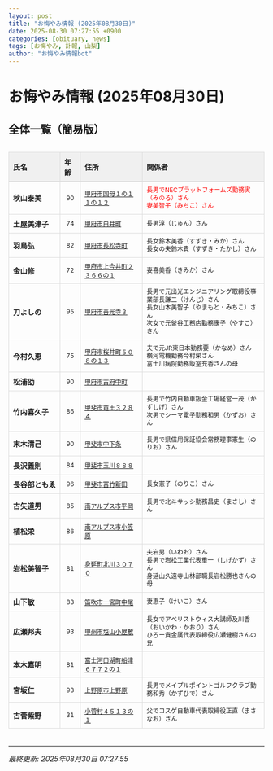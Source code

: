 ```yaml
---
layout: post
title: "お悔やみ情報 (2025年08月30日)"
date: 2025-08-30 07:27:55 +0900
categories: [obituary, news]
tags: [お悔やみ, 訃報, 山梨]
author: "お悔やみ情報bot"
---
```


<style>
@media (max-width: 768px) {
  .compact-table { font-size: 12px; }
  .compact-table th, .compact-table td { padding: 4px !important; }
  .responsive-table { overflow-x: auto; -webkit-overflow-scrolling: touch; }
  table { min-width: auto !important; }
}
</style>

# お悔やみ情報 (2025年08月30日)

## 全体一覧（簡易版）

<div class="responsive-table" style="overflow-x: auto; max-width: 100%; margin-bottom: 20px;">
<table class="compact-table" style="width: 100%; border-collapse: collapse; font-size: 14px; min-width: 300px;">
<thead>
<tr style="background-color: #f0f0f0; border-bottom: 2px solid #ddd;">
<th style="padding: 8px; text-align: left; border: 1px solid #ddd; font-weight: bold;">氏名</th>
<th style="padding: 8px; text-align: left; border: 1px solid #ddd; font-weight: bold;">年齢</th>
<th style="padding: 8px; text-align: left; border: 1px solid #ddd; font-weight: bold;">住所</th>
<th style="padding: 8px; text-align: left; border: 1px solid #ddd; font-weight: bold;">関係者</th>
</tr>
</thead>
<tbody>
<tr style="border-bottom: 1px solid #eee;">
<td style="padding: 8px; border: 1px solid #ddd; font-weight: bold; white-space: nowrap;">秋山泰美</td>
<td style="padding: 8px; border: 1px solid #ddd; text-align: center; font-size: 12px;">90</td>
<td style="padding: 8px; border: 1px solid #ddd; font-size: 12px;"><a href="https://www.google.com/maps/search/?api=1&query=%E7%94%B2%E5%BA%9C%E5%B8%82%E5%9B%BD%E6%AF%8D%EF%BC%91%E3%81%AE%EF%BC%91%EF%BC%91%E3%81%AE%EF%BC%91%EF%BC%92" target="_blank" rel="noopener">甲府市国母１の１１の１２</a></td>
<td style="color: red; padding: 8px; border: 1px solid #ddd; font-size: 12px; line-height: 1.3; white-space: normal;">長男でNECプラットフォームズ勤務実（みのる）さん<br>妻美智子（みちこ）さん</td>
</tr>
<tr style="border-bottom: 1px solid #eee;">
<td style="padding: 8px; border: 1px solid #ddd; font-weight: bold; white-space: nowrap;">土屋美津子</td>
<td style="padding: 8px; border: 1px solid #ddd; text-align: center; font-size: 12px;">74</td>
<td style="padding: 8px; border: 1px solid #ddd; font-size: 12px;"><a href="https://www.google.com/maps/search/?api=1&query=%E7%94%B2%E5%BA%9C%E5%B8%82%E7%99%BD%E4%BA%95%E7%94%BA" target="_blank" rel="noopener">甲府市白井町</a></td>
<td style="padding: 8px; border: 1px solid #ddd; font-size: 12px; line-height: 1.3; white-space: normal;">長男淳（じゅん）さん</td>
</tr>
<tr style="border-bottom: 1px solid #eee;">
<td style="padding: 8px; border: 1px solid #ddd; font-weight: bold; white-space: nowrap;">羽鳥弘</td>
<td style="padding: 8px; border: 1px solid #ddd; text-align: center; font-size: 12px;">82</td>
<td style="padding: 8px; border: 1px solid #ddd; font-size: 12px;"><a href="https://www.google.com/maps/search/?api=1&query=%E7%94%B2%E5%BA%9C%E5%B8%82%E9%95%B7%E6%9D%BE%E5%AF%BA%E7%94%BA" target="_blank" rel="noopener">甲府市長松寺町</a></td>
<td style="padding: 8px; border: 1px solid #ddd; font-size: 12px; line-height: 1.3; white-space: normal;">長女鈴木美香（すずき・みか）さん<br>長女の夫鈴木貴（すずき・たかし）さん</td>
</tr>
<tr style="border-bottom: 1px solid #eee;">
<td style="padding: 8px; border: 1px solid #ddd; font-weight: bold; white-space: nowrap;">金山修</td>
<td style="padding: 8px; border: 1px solid #ddd; text-align: center; font-size: 12px;">72</td>
<td style="padding: 8px; border: 1px solid #ddd; font-size: 12px;"><a href="https://www.google.com/maps/search/?api=1&query=%E7%94%B2%E5%BA%9C%E5%B8%82%E4%B8%8A%E4%BB%8A%E4%BA%95%E7%94%BA%EF%BC%92%EF%BC%93%EF%BC%96%EF%BC%96%E3%81%AE%EF%BC%91" target="_blank" rel="noopener">甲府市上今井町２３６６の１</a></td>
<td style="padding: 8px; border: 1px solid #ddd; font-size: 12px; line-height: 1.3; white-space: normal;">妻喜美香（きみか）さん</td>
</tr>
<tr style="border-bottom: 1px solid #eee;">
<td style="padding: 8px; border: 1px solid #ddd; font-weight: bold; white-space: nowrap;">刀よしの</td>
<td style="padding: 8px; border: 1px solid #ddd; text-align: center; font-size: 12px;">95</td>
<td style="padding: 8px; border: 1px solid #ddd; font-size: 12px;"><a href="https://www.google.com/maps/search/?api=1&query=%E7%94%B2%E5%BA%9C%E5%B8%82%E5%96%84%E5%85%89%E5%AF%BA%EF%BC%93" target="_blank" rel="noopener">甲府市善光寺３</a></td>
<td style="padding: 8px; border: 1px solid #ddd; font-size: 12px; line-height: 1.3; white-space: normal;">長男で元出光エンジニアリング取締役事業部長謙二（けんじ）さん<br>長女山本美智子（やまもと・みちこ）さん<br>次女で元釜谷工務店勤務康子（やすこ）さん</td>
</tr>
<tr style="border-bottom: 1px solid #eee;">
<td style="padding: 8px; border: 1px solid #ddd; font-weight: bold; white-space: nowrap;">今村久恵</td>
<td style="padding: 8px; border: 1px solid #ddd; text-align: center; font-size: 12px;">75</td>
<td style="padding: 8px; border: 1px solid #ddd; font-size: 12px;"><a href="https://www.google.com/maps/search/?api=1&query=%E7%94%B2%E5%BA%9C%E5%B8%82%E6%A1%9C%E4%BA%95%E7%94%BA%EF%BC%95%EF%BC%90%EF%BC%98%E3%81%AE%EF%BC%91%EF%BC%93" target="_blank" rel="noopener">甲府市桜井町５０８の１３</a></td>
<td style="padding: 8px; border: 1px solid #ddd; font-size: 12px; line-height: 1.3; white-space: normal;">夫で元JR東日本勤務要（かなめ）さん<br>横河電機勤務今村栄さん<br>富士川病院勤務飯室充香さんの母</td>
</tr>
<tr style="border-bottom: 1px solid #eee;">
<td style="padding: 8px; border: 1px solid #ddd; font-weight: bold; white-space: nowrap;">松浦劭</td>
<td style="padding: 8px; border: 1px solid #ddd; text-align: center; font-size: 12px;">90</td>
<td style="padding: 8px; border: 1px solid #ddd; font-size: 12px;"><a href="https://www.google.com/maps/search/?api=1&query=%E7%94%B2%E5%BA%9C%E5%B8%82%E5%8F%A4%E5%BA%9C%E4%B8%AD%E7%94%BA" target="_blank" rel="noopener">甲府市古府中町</a></td>
<td style="padding: 8px; border: 1px solid #ddd; font-size: 12px; line-height: 1.3; white-space: normal;"></td>
</tr>
<tr style="border-bottom: 1px solid #eee;">
<td style="padding: 8px; border: 1px solid #ddd; font-weight: bold; white-space: nowrap;">竹内喜久子</td>
<td style="padding: 8px; border: 1px solid #ddd; text-align: center; font-size: 12px;">86</td>
<td style="padding: 8px; border: 1px solid #ddd; font-size: 12px;"><a href="https://www.google.com/maps/search/?api=1&query=%E7%94%B2%E6%96%90%E5%B8%82%E7%AB%9C%E7%8E%8B%EF%BC%93%EF%BC%92%EF%BC%98%EF%BC%94" target="_blank" rel="noopener">甲斐市竜王３２８４</a></td>
<td style="padding: 8px; border: 1px solid #ddd; font-size: 12px; line-height: 1.3; white-space: normal;">長男で竹内自動車鈑金工場経営一茂（かずしげ）さん<br>次男でシーマ電子勤務和男（かずお）さん</td>
</tr>
<tr style="border-bottom: 1px solid #eee;">
<td style="padding: 8px; border: 1px solid #ddd; font-weight: bold; white-space: nowrap;">末木清己</td>
<td style="padding: 8px; border: 1px solid #ddd; text-align: center; font-size: 12px;">90</td>
<td style="padding: 8px; border: 1px solid #ddd; font-size: 12px;"><a href="https://www.google.com/maps/search/?api=1&query=%E7%94%B2%E6%96%90%E5%B8%82%E4%B8%AD%E4%B8%8B%E6%9D%A1" target="_blank" rel="noopener">甲斐市中下条</a></td>
<td style="padding: 8px; border: 1px solid #ddd; font-size: 12px; line-height: 1.3; white-space: normal;">長男で県信用保証協会常務理事憲生（のりお）さん</td>
</tr>
<tr style="border-bottom: 1px solid #eee;">
<td style="padding: 8px; border: 1px solid #ddd; font-weight: bold; white-space: nowrap;">長沢義則</td>
<td style="padding: 8px; border: 1px solid #ddd; text-align: center; font-size: 12px;">84</td>
<td style="padding: 8px; border: 1px solid #ddd; font-size: 12px;"><a href="https://www.google.com/maps/search/?api=1&query=%E7%94%B2%E6%96%90%E5%B8%82%E7%8E%89%E5%B7%9D%EF%BC%98%EF%BC%98%EF%BC%98" target="_blank" rel="noopener">甲斐市玉川８８８</a></td>
<td style="padding: 8px; border: 1px solid #ddd; font-size: 12px; line-height: 1.3; white-space: normal;"></td>
</tr>
<tr style="border-bottom: 1px solid #eee;">
<td style="padding: 8px; border: 1px solid #ddd; font-weight: bold; white-space: nowrap;">長谷部ともゑ</td>
<td style="padding: 8px; border: 1px solid #ddd; text-align: center; font-size: 12px;">96</td>
<td style="padding: 8px; border: 1px solid #ddd; font-size: 12px;"><a href="https://www.google.com/maps/search/?api=1&query=%E7%94%B2%E6%96%90%E5%B8%82%E5%AF%8C%E7%AB%B9%E6%96%B0%E7%94%B0" target="_blank" rel="noopener">甲斐市富竹新田</a></td>
<td style="padding: 8px; border: 1px solid #ddd; font-size: 12px; line-height: 1.3; white-space: normal;">長女憲子（のりこ）さん</td>
</tr>
<tr style="border-bottom: 1px solid #eee;">
<td style="padding: 8px; border: 1px solid #ddd; font-weight: bold; white-space: nowrap;">古矢道男</td>
<td style="padding: 8px; border: 1px solid #ddd; text-align: center; font-size: 12px;">85</td>
<td style="padding: 8px; border: 1px solid #ddd; font-size: 12px;"><a href="https://www.google.com/maps/search/?api=1&query=%E5%8D%97%E3%82%A2%E3%83%AB%E3%83%97%E3%82%B9%E5%B8%82%E5%B9%B3%E5%B2%A1" target="_blank" rel="noopener">南アルプス市平岡</a></td>
<td style="padding: 8px; border: 1px solid #ddd; font-size: 12px; line-height: 1.3; white-space: normal;">長男で北斗サッシ勤務昌史（まさし）さん</td>
</tr>
<tr style="border-bottom: 1px solid #eee;">
<td style="padding: 8px; border: 1px solid #ddd; font-weight: bold; white-space: nowrap;">植松栄</td>
<td style="padding: 8px; border: 1px solid #ddd; text-align: center; font-size: 12px;">86</td>
<td style="padding: 8px; border: 1px solid #ddd; font-size: 12px;"><a href="https://www.google.com/maps/search/?api=1&query=%E5%8D%97%E3%82%A2%E3%83%AB%E3%83%97%E3%82%B9%E5%B8%82%E5%B0%8F%E7%AC%A0%E5%8E%9F" target="_blank" rel="noopener">南アルプス市小笠原</a></td>
<td style="padding: 8px; border: 1px solid #ddd; font-size: 12px; line-height: 1.3; white-space: normal;"></td>
</tr>
<tr style="border-bottom: 1px solid #eee;">
<td style="padding: 8px; border: 1px solid #ddd; font-weight: bold; white-space: nowrap;">岩松美智子</td>
<td style="padding: 8px; border: 1px solid #ddd; text-align: center; font-size: 12px;">81</td>
<td style="padding: 8px; border: 1px solid #ddd; font-size: 12px;"><a href="https://www.google.com/maps/search/?api=1&query=%E8%BA%AB%E5%BB%B6%E7%94%BA%E5%8C%97%E5%B7%9D%EF%BC%93%EF%BC%90%EF%BC%97%EF%BC%90" target="_blank" rel="noopener">身延町北川３０７０</a></td>
<td style="padding: 8px; border: 1px solid #ddd; font-size: 12px; line-height: 1.3; white-space: normal;">夫岩男（いわお）さん<br>長男で岩松工業代表重一（しげかず）さん<br>身延山久遠寺山林部職長岩松勝也さんの母</td>
</tr>
<tr style="border-bottom: 1px solid #eee;">
<td style="padding: 8px; border: 1px solid #ddd; font-weight: bold; white-space: nowrap;">山下敏</td>
<td style="padding: 8px; border: 1px solid #ddd; text-align: center; font-size: 12px;">83</td>
<td style="padding: 8px; border: 1px solid #ddd; font-size: 12px;"><a href="https://www.google.com/maps/search/?api=1&query=%E7%AC%9B%E5%90%B9%E5%B8%82%E4%B8%80%E5%AE%AE%E7%94%BA%E4%B8%AD%E5%B0%BE" target="_blank" rel="noopener">笛吹市一宮町中尾</a></td>
<td style="padding: 8px; border: 1px solid #ddd; font-size: 12px; line-height: 1.3; white-space: normal;">妻恵子（けいこ）さん</td>
</tr>
<tr style="border-bottom: 1px solid #eee;">
<td style="padding: 8px; border: 1px solid #ddd; font-weight: bold; white-space: nowrap;">広瀬邦夫</td>
<td style="padding: 8px; border: 1px solid #ddd; text-align: center; font-size: 12px;">93</td>
<td style="padding: 8px; border: 1px solid #ddd; font-size: 12px;"><a href="https://www.google.com/maps/search/?api=1&query=%E7%94%B2%E5%B7%9E%E5%B8%82%E5%A1%A9%E5%B1%B1%E5%B0%8F%E5%B1%8B%E6%95%B7" target="_blank" rel="noopener">甲州市塩山小屋敷</a></td>
<td style="padding: 8px; border: 1px solid #ddd; font-size: 12px; line-height: 1.3; white-space: normal;">長女でアベリストウィス大講師及川香（おいかわ・かおり）さん<br>ひろー貴金属代表取締役広瀬健樹さんの兄</td>
</tr>
<tr style="border-bottom: 1px solid #eee;">
<td style="padding: 8px; border: 1px solid #ddd; font-weight: bold; white-space: nowrap;">本木嘉明</td>
<td style="padding: 8px; border: 1px solid #ddd; text-align: center; font-size: 12px;">81</td>
<td style="padding: 8px; border: 1px solid #ddd; font-size: 12px;"><a href="https://www.google.com/maps/search/?api=1&query=%E5%AF%8C%E5%A3%AB%E6%B2%B3%E5%8F%A3%E6%B9%96%E7%94%BA%E8%88%B9%E6%B4%A5%EF%BC%96%EF%BC%97%EF%BC%97%EF%BC%92%E3%81%AE%EF%BC%91" target="_blank" rel="noopener">富士河口湖町船津６７７２の１</a></td>
<td style="padding: 8px; border: 1px solid #ddd; font-size: 12px; line-height: 1.3; white-space: normal;"></td>
</tr>
<tr style="border-bottom: 1px solid #eee;">
<td style="padding: 8px; border: 1px solid #ddd; font-weight: bold; white-space: nowrap;">宮坂仁</td>
<td style="padding: 8px; border: 1px solid #ddd; text-align: center; font-size: 12px;">93</td>
<td style="padding: 8px; border: 1px solid #ddd; font-size: 12px;"><a href="https://www.google.com/maps/search/?api=1&query=%E4%B8%8A%E9%87%8E%E5%8E%9F%E5%B8%82%E4%B8%8A%E9%87%8E%E5%8E%9F" target="_blank" rel="noopener">上野原市上野原</a></td>
<td style="padding: 8px; border: 1px solid #ddd; font-size: 12px; line-height: 1.3; white-space: normal;">長男でメイプルポイントゴルフクラブ勤務和秀（かずひで）さん</td>
</tr>
<tr style="border-bottom: 1px solid #eee;">
<td style="padding: 8px; border: 1px solid #ddd; font-weight: bold; white-space: nowrap;">古菅紫野</td>
<td style="padding: 8px; border: 1px solid #ddd; text-align: center; font-size: 12px;">31</td>
<td style="padding: 8px; border: 1px solid #ddd; font-size: 12px;"><a href="https://www.google.com/maps/search/?api=1&query=%E5%B0%8F%E8%8F%85%E6%9D%91%EF%BC%94%EF%BC%95%EF%BC%91%EF%BC%93%E3%81%AE%EF%BC%91" target="_blank" rel="noopener">小菅村４５１３の１</a></td>
<td style="padding: 8px; border: 1px solid #ddd; font-size: 12px; line-height: 1.3; white-space: normal;">父でコスゲ自動車代表取締役正直（まさなお）さん</td>
</tr>
</tbody>
</table>
</div>

---
*最終更新: 2025年08月30日 07:27:55*
